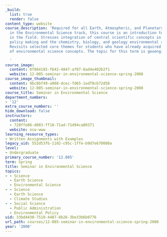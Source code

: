 ```yaml
---
_build:
  list: true
  render: false
content_type: website
course_description: 'Required for all Earth, Atmospheric, and Planetary Sciences majors
  in the Environmental Science track, this course is an introduction to current research
  in the field. Stresses integration of central scientific concepts in environmental
  policy making and the chemistry, biology, and geology environmental science tracks.
  Revisits selected core themes for students who have already acquired a basic understanding
  of environmental science concepts. The topic for this term is geoengineering.

  '
course_image:
  content: 0f864185-f642-4847-af07-8ad4e402b2f1
  website: 12-085-seminar-in-environmental-science-spring-2008
course_image_thumbnail:
  content: 9bc8bf49-a908-dcec-fd65-1edf0cb72d58
  website: 12-085-seminar-in-environmental-science-spring-2008
course_title: Seminar in Environmental Science
department_numbers:
- '12'
extra_course_numbers: ''
hide_download: false
instructors:
  content:
  - 728ffe86-d083-ff18-71ad-71d94ca80371
  website: ocw-www
learning_resource_types:
- Written Assignments with Examples
legacy_uid: 552d53fb-1102-c95c-1ffe-b9d7e670080a
level:
- Undergraduate
primary_course_number: '12.085'
term: Spring
title: Seminar in Environmental Science
topics:
- - Science
  - Earth Science
  - Environmental Science
- - Science
  - Earth Science
  - Climate Studies
- - Social Science
  - Public Administration
  - Environmental Policy
uid: 33bd4430-7510-4487-8b26-3be33b6b0776
url_path: courses/12-085-seminar-in-environmental-science-spring-2008
year: '2008'
---
```

